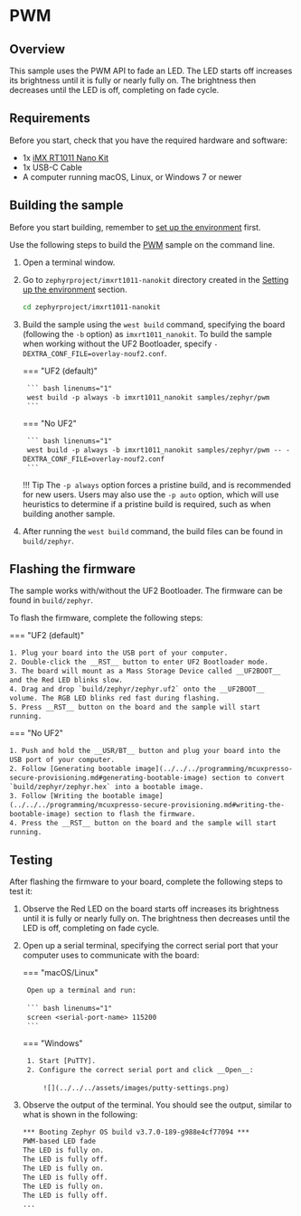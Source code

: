 # PWM

## Overview

This sample uses the PWM API to fade an LED. The LED starts off increases its brightness until it is fully or nearly fully on. The brightness then decreases until the LED is off, completing on fade cycle.


## Requirements

Before you start, check that you have the required hardware and software:

- 1x [iMX RT1011 Nano Kit](https://makerdiary.com/products/imxrt1011-nanokit)
- 1x USB-C Cable
- A computer running macOS, Linux, or Windows 7 or newer

## Building the sample

Before you start building, remember to [set up the environment](../setup.md) first.

Use the following steps to build the [PWM] sample on the command line.

1. Open a terminal window.

2. Go to `zephyrproject/imxrt1011-nanokit` directory created in the [Setting up the environment](../setup.md) section.

    ``` bash linenums="1"
    cd zephyrproject/imxrt1011-nanokit
    ```

3. Build the sample using the `west build` command, specifying the board (following the `-b` option) as `imxrt1011_nanokit`. To build the sample when working without the UF2 Bootloader, specify `-DEXTRA_CONF_FILE=overlay-nouf2.conf`.

    === "UF2 (default)"

        ``` bash linenums="1"
        west build -p always -b imxrt1011_nanokit samples/zephyr/pwm
        ```
    
    === "No UF2"

        ``` bash linenums="1"
        west build -p always -b imxrt1011_nanokit samples/zephyr/pwm -- -DEXTRA_CONF_FILE=overlay-nouf2.conf
        ```

    !!! Tip
        The `-p always` option forces a pristine build, and is recommended for new users. Users may also use the `-p auto` option, which will use heuristics to determine if a pristine build is required, such as when building another sample.

4. After running the `west build` command, the build files can be found in `build/zephyr`. 

## Flashing the firmware

The sample works with/without the UF2 Bootloader. The firmware can be found in `build/zephyr`.

To flash the firmware, complete the following steps:

=== "UF2 (default)"

    1. Plug your board into the USB port of your computer.
    2. Double-click the __RST__ button to enter UF2 Bootloader mode.
    3. The board will mount as a Mass Storage Device called __UF2BOOT__ and the Red LED blinks slow.
    4. Drag and drop `build/zephyr/zephyr.uf2` onto the __UF2BOOT__ volume. The RGB LED blinks red fast during flashing.
    5. Press __RST__ button on the board and the sample will start running.

=== "No UF2"
    
    1. Push and hold the __USR/BT__ button and plug your board into the USB port of your computer.
    2. Follow [Generating bootable image](../../../programming/mcuxpresso-secure-provisioning.md#generating-bootable-image) section to convert `build/zephyr/zephyr.hex` into a bootable image.
    3. Follow [Writing the bootable image](../../../programming/mcuxpresso-secure-provisioning.md#writing-the-bootable-image) section to flash the firmware.
    4. Press the __RST__ button on the board and the sample will start running.

## Testing

After flashing the firmware to your board, complete the following steps to test it:

1. Observe the Red LED on the board starts off increases its brightness until it is fully or nearly fully on. The brightness then decreases until the LED is off, completing on fade cycle.

2. Open up a serial terminal, specifying the correct serial port that your computer uses to communicate with the board:

    === "macOS/Linux"

        Open up a terminal and run:

        ``` bash linenums="1"
        screen <serial-port-name> 115200
        ```

    === "Windows"

        1. Start [PuTTY].
        2. Configure the correct serial port and click __Open__:

            ![](../../../assets/images/putty-settings.png)

3. Observe the output of the terminal. You should see the output, similar to what is shown in the following:

    ``` { .bash .no-copy linenums="1" }
    *** Booting Zephyr OS build v3.7.0-189-g988e4cf77094 ***
    PWM-based LED fade
    The LED is fully on.
    The LED is fully off.
    The LED is fully on.
    The LED is fully off.
    The LED is fully on.
    The LED is fully off.
    ...
    ```

[PWM]: https://github.com/makerdiary/imxrt1011-nanokit/tree/main/samples/zephyr/pwm
[PuTTY]: https://apps.microsoft.com/store/detail/putty/XPFNZKSKLBP7RJ
